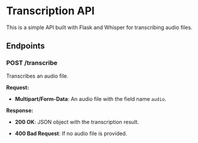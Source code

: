 # Transcription API

This is a simple API built with Flask and Whisper for transcribing audio files.

## Endpoints

### POST /transcribe

Transcribes an audio file.

**Request:**

- **Multipart/Form-Data**: An audio file with the field name `audio`.

**Response:**

- **200 OK**: JSON object with the transcription result.

- **400 Bad Request**: If no audio file is provided.